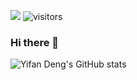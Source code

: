 ![](https://img.shields.io/badge/知乎-邓什么邓-orange)
![visitors](https://visitor-badge.glitch.me/badge?page_id=deng1fan/deng1fan&left_color=gray&right_color=orange)

### Hi there 👋  


![Yifan Deng's GitHub stats](https://github-readme-stats.vercel.app/api?username=deng1fan&show_icons=true)

<!--
 ![Yifan Deng's github activity graph](https://activity-graph.herokuapp.com/graph?username=Mute-ZEN&theme=dracula)
-->
